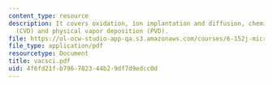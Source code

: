 ```yaml
---
content_type: resource
description: It covers oxidation, ion implantation and diffusion, chemical vapor deposition
  (CVD) and physical vapor deposition (PVD).
file: https://ol-ocw-studio-app-qa.s3.amazonaws.com/courses/6-152j-micro-nano-processing-technology-fall-2005/4f6fd21fb796782344b29df7d9edcc0d_vacsci.pdf
file_type: application/pdf
resourcetype: Document
title: vacsci.pdf
uid: 4f6fd21f-b796-7823-44b2-9df7d9edcc0d
---
```

